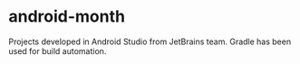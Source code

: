 android-month
=============

Projects developed in Android Studio from JetBrains team.
Gradle has been used for build automation.



